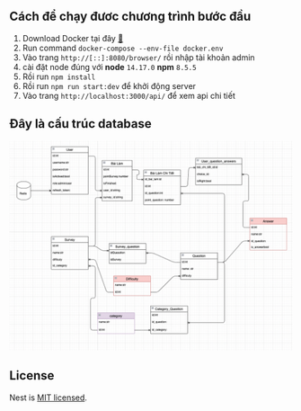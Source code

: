 ## Cách để chạy đươc chương trình bước đầu

1. Download Docker tại đây [🐳](https://support.west-wind.com)
2. Run command `docker-compose --env-file docker.env`
3. Vào trang `http://[::]:8080/browser/` rồi nhập tài khoản admin
4. cài đặt node đúng với **node** `14.17.0` **npm** `8.5.5`
5. Rồi run `npm install`
6. Rồi run `npm run start:dev` để khởi động server
7. Vào trang `http://localhost:3000/api/` để xem api chi tiết

## Đây là cấu trúc database

![Image database structure](./imageData.png 'Image data')

## License

Nest is [MIT licensed](LICENSE).
